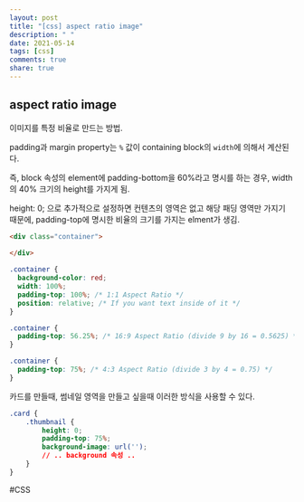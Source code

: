 ```yaml
---
layout: post
title: "[css] aspect ratio image"
description: " "
date: 2021-05-14
tags: [css]
comments: true
share: true
---
```


## aspect ratio image
이미지를 특정 비율로 만드는 방법.

padding과 margin property는 `%` 값이  containing block의 `width`에 의해서 계산된다.

즉,
block 속성의 element에 padding-bottom을 60%라고 명시를 하는 경우, width의 40% 크기의 height를 가지게 됨.

height: 0; 으로 추가적으로 설정하면 컨텐츠의 영역은 없고 해당 패딩 영역만 가지기 때문에, padding-top에 명시한 비율의 크기를 가지는 elment가 생김.

```html
<div class="container">
 
</div>
```


```css
.container {
  background-color: red;
  width: 100%;
  padding-top: 100%; /* 1:1 Aspect Ratio */
  position: relative; /* If you want text inside of it */
}

.container {
  padding-top: 56.25%; /* 16:9 Aspect Ratio (divide 9 by 16 = 0.5625) */
}

.container {
  padding-top: 75%; /* 4:3 Aspect Ratio (divide 3 by 4 = 0.75) */
}
```


카드를 만들때, 썸네일 영역을 만들고 싶을때 이러한 방식을 사용할 수 있다.


```css
.card {
	.thumbnail {
		height: 0;
		padding-top: 75%;
		background-image: url('');
		// .. background 속성 ..
	}
}

```


#CSS